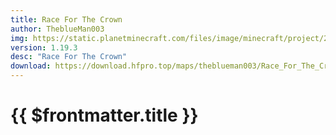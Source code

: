 ```yaml
---
title: Race For The Crown
author: TheblueMan003
img: https://static.planetminecraft.com/files/image/minecraft/project/2022/512/15653109-rftc-thumbnail_xl.webp
version: 1.19.3
desc: "Race For The Crown"
download: https://download.hfpro.top/maps/theblueman003/Race_For_The_Crown.zip
---
```


# {{ $frontmatter.title }}
